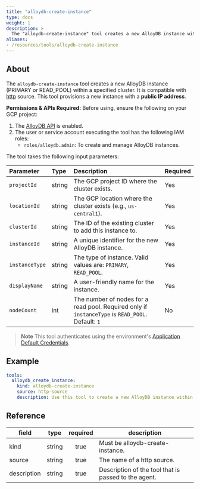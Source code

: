 ```yaml
---
title: "alloydb-create-instance"
type: docs
weight: 1
description: >
  The "alloydb-create-instance" tool creates a new AlloyDB instance within a specified cluster.
aliases:
- /resources/tools/alloydb-create-instance
---
```


## About

The `alloydb-create-instance` tool creates a new AlloyDB instance (PRIMARY or READ_POOL) within a specified cluster. It is compatible with [http](../../sources/http.md) source.
This tool provisions a new instance with a **public IP address**.

  **Permissions & APIs Required:**
  Before using, ensure the following on your GCP project:
  1. The [AlloyDB API](https://console.cloud.google.com/apis/library/alloydb.googleapis.com) is enabled.
  2. The user or service account executing the tool has the following IAM roles:
     - `roles/alloydb.admin`: To create and manage AlloyDB instances.

The tool takes the following input parameters:

| Parameter | Type | Description | Required |
| :--- | :--- | :--- | :--- |
| `projectId` | string | The GCP project ID where the cluster exists. | Yes |
| `locationId` | string | The GCP location where the cluster exists (e.g., `us-central1`). | Yes |
| `clusterId` | string | The ID of the existing cluster to add this instance to. | Yes |
| `instanceId` | string | A unique identifier for the new AlloyDB instance. | Yes |
| `instanceType`| string | The type of instance. Valid values are: `PRIMARY`, `READ_POOL`. | Yes |
| `displayName` | string | A user-friendly name for the instance. | Yes |
| `nodeCount` | int | The number of nodes for a read pool. Required only if `instanceType` is `READ_POOL`. Default: `1`| No |
> **Note**
> This tool authenticates using the environment's
[Application Default Credentials](https://cloud.google.com/docs/authentication/application-default-credentials).
## Example

```yaml
tools:
  alloydb_create_instance:
    kind: alloydb-create-instance
    source: http-source
    description: Use this tool to create a new AlloyDB instance within a specified cluster.
```
## Reference
| **field**   |                  **type**                  | **required** | **description**                                                                                  |
|-------------|:------------------------------------------:|:------------:|--------------------------------------------------------------------------------------------------|
| kind        |                   string                   |     true     | Must be alloydb-create-instance.                                                                  |                                               |
| source      |                   string                   | true         | The name of a http source.                                                                       |
| description |                   string                   |     true     | Description of the tool that is passed to the agent.                                             |